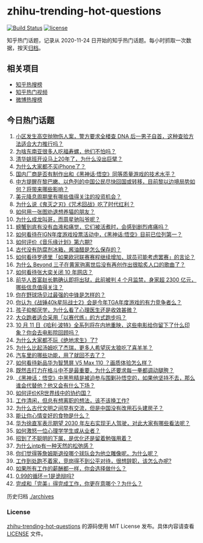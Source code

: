 # zhihu-trending-hot-questions

[![Build Status](https://github.com/justjavac/zhihu-trending-hot-questions/workflows/ci/badge.svg?branch=master)](https://github.com/justjavac/zhihu-trending-hot-questions/actions)
[![license](https://img.shields.io/github/license/justjavac/zhihu-trending-hot-questions)](https://github.com/justjavac/zhihu-trending-hot-questions/blob/master/LICENSE)

知乎热门话题，记录从 2020-11-24
日开始的知乎热门话题。每小时抓取一次数据，按天[归档](./archives)。

## 相关项目

- [知乎热搜榜](https://github.com/justjavac/zhihu-trending-top-search)
- [知乎热门视频](https://github.com/justjavac/zhihu-trending-hot-video)
- [微博热搜榜](https://github.com/justjavac/weibo-trending-hot-search)

## 今日热门话题

<!-- BEGIN -->
<!-- 最后更新时间 Tue Sep 24 2024 01:16:39 GMT+0800 (China Standard Time) -->

1. [小区发生高空抛物伤人案，警方要求全楼查 DNA 后一男子自首，这种查验方法适合大力推行吗？](https://www.zhihu.com/question/667865679)
1. [为啥东南亚很多人吃福寿螺，他们不怕吗？](https://www.zhihu.com/question/533214339)
1. [清华姚班开设马上20年了，为什么没出巨擘？](https://www.zhihu.com/question/667767788)
1. [为什么大家都不买iPhone了？](https://www.zhihu.com/question/667700970)
1. [国内厂商是否有制作出和《黑神话·悟空》同等质量游戏的技术水平？](https://www.zhihu.com/question/667259351)
1. [中方提醒在黎巴嫩、以色列的中国公民尽快回国或转移，目前黎以边境局势如何？将带来哪些影响？](https://www.zhihu.com/question/667932572)
1. [美元降息周期里有哪些值得关注的投资机会？](https://www.zhihu.com/question/667900638)
1. [为什么说《鬼灭之刃》《咒术回战》吃了时代红利？](https://www.zhihu.com/question/667460617)
1. [如何用一张图劝退想养猫的朋友？](https://www.zhihu.com/question/639819203)
1. [为什么成龙叫哥，而周星驰叫爷呢？](https://www.zhihu.com/question/57924060)
1. [螃蟹到底有没有血液和痛觉，它们被活煮时，会感到剧烈疼痛吗？](https://www.zhihu.com/question/633186331)
1. [如何看待在IGN年度游戏投票活动中，《黑神话:悟空》目前已位列第一？](https://www.zhihu.com/question/667954750)
1. [如何评价《音乐缘计划》第六期?](https://www.zhihu.com/question/667898838)
1. [古代没有防腐剂冰箱，酱油醋是怎么保存的？](https://www.zhihu.com/question/558888787)
1. [如何看待罗德里「如果欧冠联赛赛程继续增加，球员可能考虑罢赛」的言论？](https://www.zhihu.com/question/667718251)
1. [为什么 Beyond 三子在黄家驹离世后没有再创作出很脍炙人口的歌曲了？](https://www.zhihu.com/question/20758265)
1. [如何看待张大奕关闭 10 年网店？](https://www.zhihu.com/question/667673118)
1. [前华人首富赵长鹏确认即将出狱，此前被判 4 个月监禁，身家超 2300 亿元，哪些信息值得关注？](https://www.zhihu.com/question/667873873)
1. [你在野球场见过最强的中锋是怎样的？](https://www.zhihu.com/question/66928837)
1. [你认为《战锤40k星际战士2》会是今年TGA年度游戏的有力竞争者么？](https://www.zhihu.com/question/666275300)
1. [孩子抑郁厌学，为什么看了心理医生还是收效甚微？](https://www.zhihu.com/question/664314645)
1. [大众跑者适合采用「以赛代练」的方式跑步吗？](https://www.zhihu.com/question/667334931)
1. [10 月 11 日《哈利·波特》全系列将在内地重映，这些电影给你留下了什么印象？你会去电影院回顾吗？](https://www.zhihu.com/question/667671363)
1. [为什么大家都不玩《绝地求生》了?](https://www.zhihu.com/question/333808959)
1. [为什么比起汤姆吃了杰瑞，更多人希望灰太狼吃了喜羊羊？](https://www.zhihu.com/question/63416110)
1. [汽车里的哪些功能，用了就回不去了？](https://www.zhihu.com/question/388466129)
1. [如何看待新品华为智慧屏 V5 Max 110 ？画质体验怎么样？](https://www.zhihu.com/question/667847066)
1. [既然击打力在格斗中不是最重要，为什么还要求每一拳都调动腿胯？](https://www.zhihu.com/question/667508102)
1. [《黑神话：悟空》中黑熊精是被迫参与围剿孙悟空的，如果他坚持不去，那么谁会代替他？他又会有什么下场？](https://www.zhihu.com/question/667682766)
1. [如何评价KR世界线中的协约国？](https://www.zhihu.com/question/445168467)
1. [工作清闲，但总有想离职的想法，该不该换工作?](https://www.zhihu.com/question/667811600)
1. [为什么古代文明之间早有交流，但是中国没有改用石头建房子？](https://www.zhihu.com/question/664967743)
1. [能让你心情变好的食物是什么？](https://www.zhihu.com/question/21778033)
1. [华为徐直军表示期望 2030 年左右实现无人驾驶，对此大家有哪些看法呢？](https://www.zhihu.com/question/667833875)
1. [如何激怒一位心理学学生或从业者？](https://www.zhihu.com/question/666347625)
1. [招到了不聪明的下属，是优化还是留着勉强用着？](https://www.zhihu.com/question/667653207)
1. [为什么intp有一种天然的松弛感？](https://www.zhihu.com/question/611357575)
1. [你们觉得等詹姆斯退役哪个球队会为他立雕像呢，为什么呢？](https://www.zhihu.com/question/667539791)
1. [工作到处跑不着家，竞岗得不到公平对待，很想辞职，该怎么办呢?](https://www.zhihu.com/question/667836276)
1. [如果所有工作的薪酬都一样，你会选择做什么？](https://www.zhihu.com/question/667133876)
1. [0.99的循环＝1是诡辩吗?](https://www.zhihu.com/question/393947904)
1. [完成和「完美」得完成工作，你更在意哪个？为什么？](https://www.zhihu.com/question/667847481)

<!-- END -->

历史归档 [./archives](./archives)

### License

[zhihu-trending-hot-questions](https://github.com/justjavac/zhihu-trending-hot-questions)
的源码使用 MIT License 发布。具体内容请查看 [LICENSE](./LICENSE) 文件。

